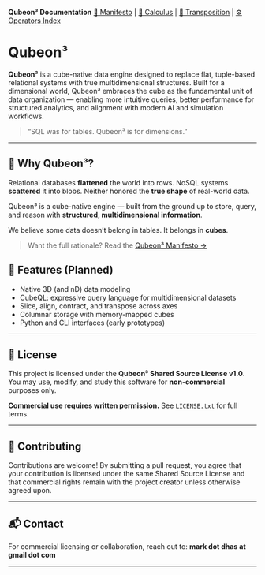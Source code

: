 <!-- NAVIGATION -->
**Qubeon³ Documentation**
[📘 Manifesto](docs/MANIFESTO.md) | [📐 Calculus](docs/theory/CALCULUS.md) | [🔁 Transposition](docs/theory/TRANSPOSITION.md) | [⚙️ Operators Index](docs/theory/OPERATORS_INDEX.md)

# Qubeon³

**Qubeon³** is a cube-native data engine designed to replace flat, tuple-based relational systems with true multidimensional structures. Built for a dimensional world, Qubeon³ embraces the cube as the fundamental unit of data organization — enabling more intuitive queries, better performance for structured analytics, and alignment with modern AI and simulation workflows.

> “SQL was for tables. Qubeon³ is for dimensions.”

---

## 📖 Why Qubeon³?

Relational databases **flattened** the world into rows.
NoSQL systems **scattered** it into blobs.
Neither honored the **true shape** of real-world data.

Qubeon³ is a cube-native engine — built from the ground up to store, query, and reason with **structured, multidimensional information**.

We believe some data doesn’t belong in tables.
It belongs in **cubes**.

> Want the full rationale?
> Read the [Qubeon³ Manifesto →](./MANIFESTO.md)

## 🔧 Features (Planned)

- Native 3D (and nD) data modeling
- CubeQL: expressive query language for multidimensional datasets
- Slice, align, contract, and transpose across axes
- Columnar storage with memory-mapped cubes
- Python and CLI interfaces (early prototypes)

---

## 🚫 License

This project is licensed under the **Qubeon³ Shared Source License v1.0**.
You may use, modify, and study this software for **non-commercial** purposes only.

**Commercial use requires written permission.**
See [`LICENSE.txt`](./LICENSE.txt) for full terms.

---

## 🤝 Contributing

Contributions are welcome!
By submitting a pull request, you agree that your contribution is licensed under the same Shared Source License and that commercial rights remain with the project creator unless otherwise agreed upon.

---

## 📬 Contact

For commercial licensing or collaboration, reach out to:
**mark dot dhas at gmail dot com**

---


